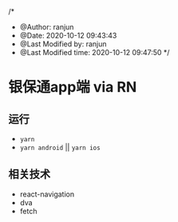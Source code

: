 /*
 * @Author: ranjun 
 * @Date: 2020-10-12 09:43:43 
 * @Last Modified by: ranjun
 * @Last Modified time: 2020-10-12 09:47:50
 */

# 银保通app端 via RN

## 运行

- `yarn`
- `yarn android` || `yarn ios`

## 相关技术

* react-navigation
* dva
* fetch
